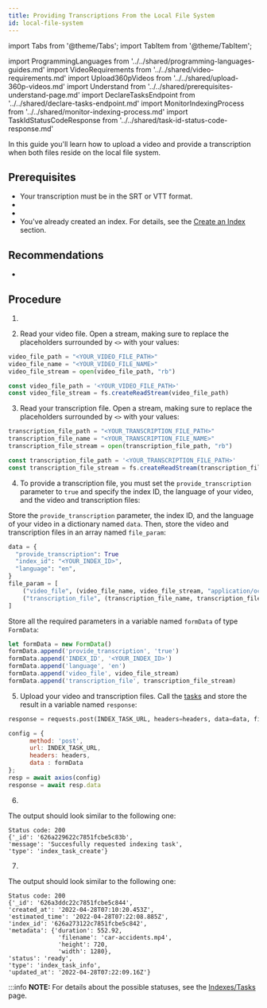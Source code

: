 ```yaml
---
title: Providing Transcriptions From the Local File System
id: local-file-system
---
```


import Tabs from '@theme/Tabs';
import TabItem from '@theme/TabItem';

import ProgrammingLanguages from '../../shared/programming-languages-guides.md'
import VideoRequirements from '../../shared/video-requirements.md'
import Upload360pVideos from '../../shared/upload-360p-videos.md'
import Understand from '../../shared/prerequisites-understand-page.md'
import DeclareTasksEndpoint from '../../shared/declare-tasks-endpoint.md'
import MonitorIndexingProcess from '../../shared/monitor-indexing-process.md' 
import TaskIdStatusCodeResponse from '../../shared/task-id-status-code-response.md'

In this guide you'll learn how to upload a video and provide a transcription when both files reside on the local file system.

<ProgrammingLanguages />

## Prerequisites

- Your transcription must be in the SRT or VTT format.
- <VideoRequirements />
- <Understand />
- You've already created an index. For details, see the [Create an Index](/api-reference/indexes#create-an-index) section.

## Recommendations

- <Upload360pVideos />

## Procedure

1. <DeclareTasksEndpoint />

2. Read your video file. Open a stream, making sure to replace the placeholders surrounded by `<>` with your values:

  <Tabs>
  <TabItem value="py" label="Python">

  ```python
  video_file_path = "<YOUR_VIDEO_FILE_PATH>"
  video_file_name = "<YOUR_VIDEO_FILE_NAME>"
  video_file_stream = open(video_file_path, "rb")
  ```
  </TabItem>
  <TabItem value="js" label="Node.js">

  ```js
  const video_file_path = '<YOUR_VIDEO_FILE_PATH>'
  const video_file_stream = fs.createReadStream(video_file_path)
  ```
  </TabItem>
  </Tabs>

3. Read your transcription file. Open a stream, making sure to replace the placeholders surrounded by `<>` with your values:

  <Tabs>
  <TabItem value="py" label="Python">

  ```python
  transcription_file_path = "<YOUR_TRANSCRIPTION_FILE_PATH>"
  transcription_file_name = "<YOUR_TRANSCRIPTION_FILE_NAME>"
  transcription_file_stream = open(transcription_file_path, "rb")
  ```
  </TabItem>
  <TabItem value="js" label="Node.js">

  ```js
  const transcription_file_path = '<YOUR_TRANSCRIPTION_FILE_PATH>'
  const transcription_file_stream = fs.createReadStream(transcription_file_path)
  ```
  </TabItem>
  </Tabs>

4. To provide a transcription file, you must set the `provide_transcription` parameter to `true` and specify the index ID, the language of your video, and the video and transcription files:

  <Tabs>
  <TabItem value="py" label="Python">
  
  Store the `provide_transcription` parameter, the index ID,  and the language of your video in a dictionary named `data`. Then, store the video and transcription files in an array named `file_param`:

  ```python
  data = {
    "provide_transcription": True
    "index_id": "<YOUR_INDEX_ID>",
    "language": "en",
  }
  file_param = [
      ("video_file", (video_file_name, video_file_stream, "application/octet-stream")),
      ("transcription_file", (transcription_file_name, transcription_file_stream, "application/octet-stream")),
  ]
  ```
  </TabItem>
  <TabItem value="js" label="Node.js">
  
  Store all the required parameters in a variable named `formData` of type `FormData`:
  
  ```js
  let formData = new FormData()
  formData.append('provide_transcription', 'true')
  formData.append('INDEX_ID', '<YOUR_INDEX_ID>')
  formData.append('language', 'en')
  formData.append('video_file', video_file_stream)
  formData.append('transcription_file', transcription_file_stream)
  ```
  </TabItem>
  </Tabs>

5. Upload your video and transcription files. Call the [tasks](/api-reference/indexes-tasks) and store the result in a variable named `response`:

  <Tabs>
  <TabItem value="py" label="Python">

  ```python
  response = requests.post(INDEX_TASK_URL, headers=headers, data=data, files=file_param)
  ```
  </TabItem>
  <TabItem value="js" label="Node.js">

  ```js
  config = {
        method: 'post',
        url: INDEX_TASK_URL,
        headers: headers,
        data : formData
  };
  resp = await axios(config)
  response = await resp.data
  ```
  </TabItem>
  </Tabs>

6. <TaskIdStatusCodeResponse />

  The output should look similar to the following one:

  ```output
  Status code: 200
  {'_id': '626a229622c7851fcbe5c83b',
  'message': 'Succesfully requested indexing task',
  'type': 'index_task_create'}
  ```

7. <MonitorIndexingProcess />

  The output should look similar to the following one:

  ```output
  Status code: 200
  {'_id': '626a3ddc22c7851fcbe5c844',
  'created_at': '2022-04-28T07:10:20.453Z',
  'estimated_time': '2022-04-28T07:22:08.885Z',
  'index_id': '626a273122c7851fcbe5c842',
  'metadata': {'duration': 552.92,
                'filename': 'car-accidents.mp4',
                'height': 720,
                'width': 1280},
  'status': 'ready',
  'type': 'index_task_info',
  'updated_at': '2022-04-28T07:22:09.16Z'}
  ```
  
  :::info **NOTE:**
  For details about the possible statuses, see the [Indexes/Tasks](/api-reference/indexes-tasks) page. 